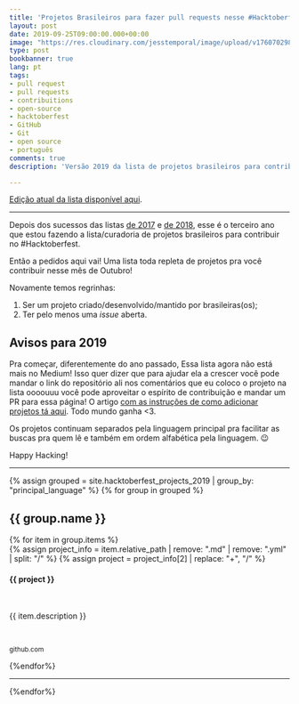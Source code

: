 ```yaml
---
title: 'Projetos Brasileiros para fazer pull requests nesse #Hacktoberfest o retorno'
layout: post
date: 2019-09-25T09:00:00.000+00:00
image: "https://res.cloudinary.com/jesstemporal/image/upload/v1760702982/covers/opensource_p4btht.png"
type: post
bookbanner: true
lang: pt
tags:
- pull request
- pull requests
- contribuitions
- open-source
- hacktoberfest
- GitHub
- Git
- open source
- português
comments: true
description: 'Versão 2019 da lista de projetos brasileiros para contribuir no #Hacktoberfest'

---
```


[Edição atual da lista disponível aqui](https://jtemporal.com/projetos-br-hacktoberfest-2025/).

---

Depois dos sucessos das listas [de 2017](https://medium.com/nossa-coletividad/projetos-brasileiros-para-fazer-pull-requests-nesse-hacktoberfest-4dc9b9b576c0) e [de 2018](https://medium.com/@jessicatemporal/projetos-brasileiros-para-contribuir-nesse-hacktoberfest-vers%C3%A3o-2018-4925959b9411), esse é o terceiro ano que estou fazendo a lista/curadoria de projetos brasileiros para contribuir no #Hacktoberfest.

Então a pedidos aqui vai! Uma lista toda repleta de projetos pra você contribuir nesse mês de Outubro!

Novamente temos regrinhas:

1. Ser um projeto criado/desenvolvido/mantido por brasileiras(os);
2. Ter pelo menos uma _issue_ aberta.

## Avisos para 2019

Pra começar, diferentemente do ano passado, Essa lista agora não está mais no Medium! Isso quer dizer que para ajudar ela a crescer você pode mandar o link do repositório ali nos comentários que eu coloco o projeto na lista oooouuu você pode aproveitar o espírito de contribuição e mandar um PR para essa página! O artigo [com as instruções de como adicionar projetos tá aqui](https://jtemporal.com/adicionando-um-novo-projeto-na-lista-da-hacktoberfest-2019/). Todo mundo ganha <3.

Os projetos continuam separados pela linguagem principal pra facilitar as buscas pra quem lê e também em ordem alfabética pela linguagem. 😉

Happy Hacking!

---

{% assign grouped = site.hacktoberfest_projects_2019 | group_by: "principal_language" %}
{% for group in grouped %}
<h2> {{ group.name }} </h2>
{% for item in group.items %}
<div class="github-project-share">
<a style="text-decoration: none;" href="{{ item.repo }}">
{% assign project_info = item.relative_path |  remove: ".md" | remove: ".yml" | split: "/"  %}
{% assign project = project_info[2] | replace: "+", "/" %}
<div class="github-project-share-card ">
<img src="{{ item.image }}" alt="" />
<h4>{{ project }}</h4>
<br/>
<p>{{ item.description }}</p><br>
<p><small>github.com</small></p>
</div>
</a>
</div>
{%endfor%}

---

{%endfor%}
